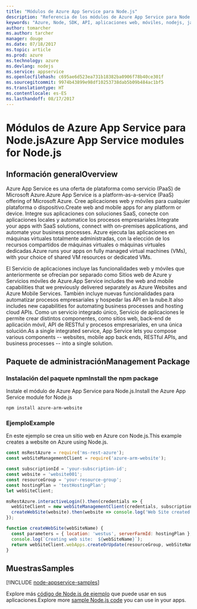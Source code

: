 ```yaml
---
title: "Módulos de Azure App Service para Node.js"
description: "Referencia de los módulos de Azure App Service para Node.js"
keywords: "Azure, Node, SDK, API, aplicaciones web, móviles, nodejs, javascript"
author: tomarcher
ms.author: tarcher
manager: douge
ms.date: 07/18/2017
ms.topic: article
ms.prod: azure
ms.technology: azure
ms.devlang: nodejs
ms.service: appservice
ms.openlocfilehash: c695ae6d523ea731b18382ba0906f78b40ce301f
ms.sourcegitcommit: 9974b43899e98df10253738dab5b09b484ac1bf5
ms.translationtype: HT
ms.contentlocale: es-ES
ms.lasthandoff: 08/17/2017
---
```

# <a name="azure-app-service-modules-for-nodejs"></a><span data-ttu-id="fc03e-104">Módulos de Azure App Service para Node.js</span><span class="sxs-lookup"><span data-stu-id="fc03e-104">Azure App Service modules for Node.js</span></span>

## <a name="overview"></a><span data-ttu-id="fc03e-105">Información general</span><span class="sxs-lookup"><span data-stu-id="fc03e-105">Overview</span></span>

<span data-ttu-id="fc03e-106">Azure App Service es una oferta de plataforma como servicio (PaaS) de Microsoft Azure.</span><span class="sxs-lookup"><span data-stu-id="fc03e-106">Azure App Service is a platform-as-a-service (PaaS) offering of Microsoft Azure.</span></span> <span data-ttu-id="fc03e-107">Cree aplicaciones web y móviles para cualquier plataforma o dispositivo.</span><span class="sxs-lookup"><span data-stu-id="fc03e-107">Create web and mobile apps for any platform or device.</span></span> <span data-ttu-id="fc03e-108">Integre sus aplicaciones con soluciones SaaS, conecte con aplicaciones locales y automatice los procesos empresariales.</span><span class="sxs-lookup"><span data-stu-id="fc03e-108">Integrate your apps with SaaS solutions, connect with on-premises applications, and automate your business processes.</span></span> <span data-ttu-id="fc03e-109">Azure ejecuta las aplicaciones en máquinas virtuales totalmente administradas, con la elección de los recursos compartidos de máquinas virtuales o máquinas virtuales dedicadas.</span><span class="sxs-lookup"><span data-stu-id="fc03e-109">Azure runs your apps on fully managed virtual machines (VMs), with your choice of shared VM resources or dedicated VMs.</span></span>

<span data-ttu-id="fc03e-110">El Servicio de aplicaciones incluye las funcionalidades web y móviles que anteriormente se ofrecían por separado como Sitios web de Azure y Servicios móviles de Azure.</span><span class="sxs-lookup"><span data-stu-id="fc03e-110">App Service includes the web and mobile capabilities that we previously delivered separately as Azure Websites and Azure Mobile Services.</span></span> <span data-ttu-id="fc03e-111">También incluye nuevas funcionalidades para automatizar procesos empresariales y hospedar las API en la nube.</span><span class="sxs-lookup"><span data-stu-id="fc03e-111">It also includes new capabilities for automating business processes and hosting cloud APIs.</span></span> <span data-ttu-id="fc03e-112">Como un servicio integrado único, Servicio de aplicaciones le permite crear distintos componentes, como sitios web, back-end de aplicación móvil, API de RESTful y procesos empresariales, en una única solución.</span><span class="sxs-lookup"><span data-stu-id="fc03e-112">As a single integrated service, App Service lets you compose various components -- websites, mobile app back ends, RESTful APIs, and business processes -- into a single solution.</span></span>

## <a name="management-package"></a><span data-ttu-id="fc03e-113">Paquete de administración</span><span class="sxs-lookup"><span data-stu-id="fc03e-113">Management Package</span></span>

### <a name="install-the-npm-package"></a><span data-ttu-id="fc03e-114">Instalación del paquete npm</span><span class="sxs-lookup"><span data-stu-id="fc03e-114">Install the npm package</span></span>

<span data-ttu-id="fc03e-115">Instale el módulo de Azure App Service para Node.js.</span><span class="sxs-lookup"><span data-stu-id="fc03e-115">Install the Azure App Service module for Node.js</span></span>

```bash
npm install azure-arm-website
```

### <a name="example"></a><span data-ttu-id="fc03e-116">Ejemplo</span><span class="sxs-lookup"><span data-stu-id="fc03e-116">Example</span></span>

<span data-ttu-id="fc03e-117">En este ejemplo se crea un sitio web en Azure con Node.js.</span><span class="sxs-lookup"><span data-stu-id="fc03e-117">This example creates a website on Azure using Node.js.</span></span>

```javascript
const msRestAzure = require('ms-rest-azure');
const webSiteManagementClient = require('azure-arm-website');

const subscriptionId = 'your-subscription-id';
const website = 'website001';
const resourceGroup = 'your-resource-group';
const hostingPlan = 'testHostingPlan';
let webSiteClient;

msRestAzure.interactiveLogin().then(credentials => {
  webSiteClient = new webSiteManagementClient(credentials, subscriptionId);
  createWebSite(website).then(website => console.log('Web Site created successfully', website));
});

function createWebSite(webSiteName) {
  const parameters = { location: 'westus', serverFarmId: hostingPlan };
  console.log(`Creating web site:  ${webSiteName}`);
  return webSiteClient.webApps.createOrUpdate(resourceGroup, webSiteName, parameters, null);
}
```

## <a name="samples"></a><span data-ttu-id="fc03e-118">Muestras</span><span class="sxs-lookup"><span data-stu-id="fc03e-118">Samples</span></span>

[!INCLUDE [node-appservice-samples](../docs-ref-conceptual/includes/appservice-samples.md)]

<span data-ttu-id="fc03e-119">Explore más [código de Node.js de ejemplo](https://azure.microsoft.com/resources/samples/?platform=nodejs) que puede usar en sus aplicaciones.</span><span class="sxs-lookup"><span data-stu-id="fc03e-119">Explore more [sample Node.js code](https://azure.microsoft.com/resources/samples/?platform=nodejs) you can use in your apps.</span></span>
